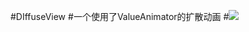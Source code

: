 #DIffuseView
#一个使用了ValueAnimator的扩散动画
#![](https://github.com/yt7789451/DIffuseView/blob/master/myGif.gif)

